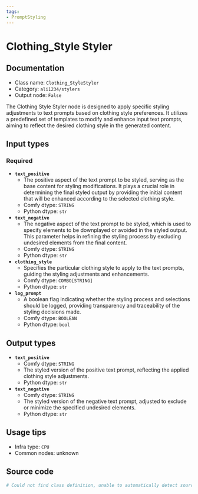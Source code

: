 ```yaml
---
tags:
- PromptStyling
---
```


# Clothing_Style Styler
## Documentation
- Class name: `Clothing_StyleStyler`
- Category: `ali1234/stylers`
- Output node: `False`

The Clothing Style Styler node is designed to apply specific styling adjustments to text prompts based on clothing style preferences. It utilizes a predefined set of templates to modify and enhance input text prompts, aiming to reflect the desired clothing style in the generated content.
## Input types
### Required
- **`text_positive`**
    - The positive aspect of the text prompt to be styled, serving as the base content for styling modifications. It plays a crucial role in determining the final styled output by providing the initial content that will be enhanced according to the selected clothing style.
    - Comfy dtype: `STRING`
    - Python dtype: `str`
- **`text_negative`**
    - The negative aspect of the text prompt to be styled, which is used to specify elements to be downplayed or avoided in the styled output. This parameter helps in refining the styling process by excluding undesired elements from the final content.
    - Comfy dtype: `STRING`
    - Python dtype: `str`
- **`clothing_style`**
    - Specifies the particular clothing style to apply to the text prompts, guiding the styling adjustments and enhancements.
    - Comfy dtype: `COMBO[STRING]`
    - Python dtype: `str`
- **`log_prompt`**
    - A boolean flag indicating whether the styling process and selections should be logged, providing transparency and traceability of the styling decisions made.
    - Comfy dtype: `BOOLEAN`
    - Python dtype: `bool`
## Output types
- **`text_positive`**
    - Comfy dtype: `STRING`
    - The styled version of the positive text prompt, reflecting the applied clothing style adjustments.
    - Python dtype: `str`
- **`text_negative`**
    - Comfy dtype: `STRING`
    - The styled version of the negative text prompt, adjusted to exclude or minimize the specified undesired elements.
    - Python dtype: `str`
## Usage tips
- Infra type: `CPU`
- Common nodes: unknown


## Source code
```python
# Could not find class definition, unable to automatically detect source code
```
